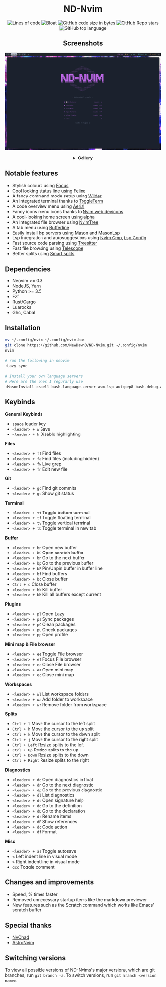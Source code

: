 <h1 align='center'>ND-Nvim</h1>
<div align='center'>

![Lines of code](https://img.shields.io/tokei/lines/github/NewDawn0/ND-Nvim?color=%2381A1C1&label=LINES&logoColor=%2381A1C1&style=for-the-badge)
![Bloat](https://img.shields.io/badge/Bloat-Minimal-c585cf?style=for-the-badge)
![GitHub code size in bytes](https://img.shields.io/github/languages/code-size/NewDawn0/ND-Nvim?color=e1b56a&style=for-the-badge)
![GitHub Repo stars](https://img.shields.io/github/stars/NewDawn0/ND-Nvim?color=74be88&style=for-the-badge)
![GitHub top language](https://img.shields.io/github/languages/top/NewDawn0/ND-Nvim?color=6d92bf&style=for-the-badge)

</div>
<div align='center'>

## Screenshots

![Home](https://raw.githubusercontent.com/NewDawn0/ND-Nvim/main/.github/screenshots/start.png)

<details><summary><b>Gallery</b></summary>
<b>Some of the themes</b>

<b>Misc</b>

</details>
</div>

## Notable features

- Stylish colours using [Focus](https://github.com/NewDawn0/focus.nvim)
- Cool looking status line using
  [Feline](https://github.com/feline-nvim/feline.nvim)
- A fancy command mode setup using
  [Wilder](https://github.com/gelguy/wilder.nvim)
- An Integrated terminal thanks to
  [ToggleTerm](https://github.com/akinsho/toggleterm.nvim)
- A code overview menu using [Aerial](https://github.com/stevearc/aerial.nvim)
- Fancy icons menu icons thanks to
  [Nvim web devicons](https://github.com/nvim-tree/nvim-web-devicons)
- A cool-looking home screen using
  [alpha](https://github.com/goolord/alpha-nvim)
- An Integrated file browser using
  [NvimTree](https://github.com/nvim-tree/nvim-tree.lua)
- A tab menu using [Bufferline](https://github.com/akinsho/bufferline.nvim)
- Easily install lsp servers using
  [Mason](https://github.com/williamboman/mason.nvim) and
  [MasonLsp](https://github.com/williamboman/mason-lspconfig.nvim)
- Lsp integration and autosuggestions using
  [Nvim Cmp](https://github.com/hrsh7th/nvim-cmp),
  [Lsp Config](https://github.com/neovim/nvim-lspconfig)
- Fast source code parsing using
  [Treesitter](https://github.com/nvim-treesitter/nvim-treesitter)
- Fast file browsing using
  [Telescope](https://github.com/nvim-telescope/telescope.nvim)
- Better splits using
  [Smart splits](https://github.com/mrjones2014/smart-splits.nvim)

## Dependencies

- Neovim >= 0.8
- NodeJS, Yarn
- Python >= 3.5
- Fzf
- Rust/Cargo
- Luarocks
- Ghc, Cabal

## Installation

```bash
mv ~/.config/nvim ~/.config/nvim.bak
git clone https://github.com/NewDawn0/ND-Nvim.git ~/.config/nvim
nvim

# run the following in neovim
:Lazy sync

# Install your own language servers
# Here are the ones I regurarly use
:MasonInstall cspell bash-language-server asm-lsp autopep8 bash-debug-adapter clang-format clangd cmake-language-server cmakelang cmakelint codespell cpplint cpptools dockerfile-language-server gitui google-java-format gradle-language-server grammarly-languageserver haskell-language-server html-lsp java-debug-adapter latexindent ltex-ls lua-language-server luacheck luaformatter markdownlint marksman pyright rust-analyzer rustfmt shellcheck shfmt taplo vim-language-server yaml-language-server yamlfmt yamllint
```

## Keybinds

**General Keybinds**

- `space` leader key
- `<leader> + w` Save
- `<leader> + h` Disable highlighting

**Files**

- `<leader> + ff` Find files
- `<leader> + fa` Find files (including hidden)
- `<leader> + fw` Live grep
- `<leader> + fn` Edit new file

**Git**

- `<leader> + gc` Find git commits
- `<leader> + gs` Show git status

**Terminal**

- `<leader> + tt` Toggle bottom terminal
- `<leader> + tf` Toggle floating terminal
- `<leader> + tv` Toggle vertical terminal
- `<leader> + tb` Toggle terminal in new tab

**Buffer**

- `<leader> + bn` Open new buffer
- `<leader> + bS` Open scratch buffer
- `<leader> + bn` Go to the next buffer
- `<leader> + bp` Go to the previous buffer
- `<leader> + bP` Pin/Unpin buffer in buffer line
- `<leader> + bf` Find buffers
- `<leader> + bc` Close buffer
- `Ctrl + c` Close buffer
- `<leader> + bk` Kill buffer
- `<leader> + bK` Kill all buffers except current

**Plugins**

- `<leader> + pl` Open Lazy
- `<leader> + ps` Sync packages
- `<leader> + pC` Clean packages
- `<leader> + pu` Check packages
- `<leader> + pp` Open profile

**Mini map & File browser**

- `<leader> + ee` Toggle File browser
- `<leader> + ef` Focus File browser
- `<leader> + ec` Close File browser
- `<leader> + ea` Open mini map
- `<leader> + ec` Close mini map

**Workspaces**

- `<leader> + wl` List workspace folders
- `<leader> + wa` Add folder to workspace
- `<leader> + wr` Remove folder from workspace

**Splits**

- `Ctrl + l` Move the cursor to the left split
- `Ctrl + h` Move the cursor to the up split
- `Ctrl + k` Move the cursor to the down split
- `Ctrl + j` Move the cursor to the right split
- `Ctrl + Left` Resize splits to the left
- `Ctrl + Up` Resize splits to the up
- `Ctrl + Down` Resize splits to the down
- `Ctrl + Right` Resize splits to the right

**Diagnostics**

- `<leader> + do` Open diagnostics in float
- `<leader> + dn` Go to the next diagnostic
- `<leader> + dp` Go to the previous diagnostic
- `<leader> + dl` List diagnostics
- `<leader> + ds` Open signature help
- `<leader> + dd` Go to the definition
- `<leader> + dD` Go to the declaration
- `<leader> + dr` Rename items
- `<leader> + dR` Show references
- `<leader> + dc` Code action
- `<leader> + df` Format

**Misc**

- `<leader> + as` Toggle autosave
- `<` Left indent line in visual mode
- `>` Right indent line in visual mode
- `gcc` Toggle comment

## Changes and improvements

<!-- TODO: Insert percentage -->

- Speed, % times faster
- Removed unnecessary startup items like the markdown previewer
- New features such as the Scratch command which works like Emacs' scratch
  buffer

## Special thanks

- [NvChad](https://github.com/NvChad/NvChad)
- [AstroNvim](https://github.com/AstroNvim/AstroNvim)

## Switching versions

To view all possible versions of ND-Nvims's major versions, which are git
branches, run `git branch -a`. To switch versions, run
`git branch <version name>`.
